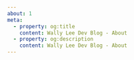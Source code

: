 ```yaml
---
about: 1
meta:
  - property: og:title
    content: Wally Lee Dev Blog - About
  - property: og:description
    content: Wally Lee Dev Blog - About
---
```

